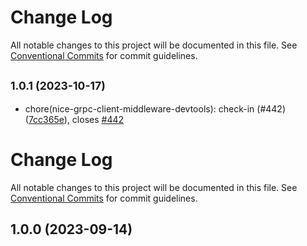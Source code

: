 # Change Log

All notable changes to this project will be documented in this file. See
[Conventional Commits](https://conventionalcommits.org) for commit guidelines.

## <small>1.0.1 (2023-10-17)</small>

- chore(nice-grpc-client-middleware-devtools): check-in (#442)
  ([7cc365e](https://github.com/deeplay-io/nice-grpc/commit/7cc365e)), closes
  [#442](https://github.com/deeplay-io/nice-grpc/issues/442)

# Change Log

All notable changes to this project will be documented in this file. See
[Conventional Commits](https://conventionalcommits.org) for commit guidelines.

## 1.0.0 (2023-09-14)
